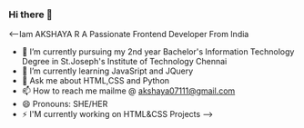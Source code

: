 ### Hi there 👋
<--Iam AKSHAYA R
A Passionate Frontend Developer From India

- 🔭 I’m currently pursuing my 2nd year Bachelor's Information Technology Degree in St.Joseph's Institute of Technology Chennai
- 🌱 I’m currently learning JavaSript and JQuery
- 💬 Ask me about HTML,CSS and Python
- 📫 How to reach me mailme @ akshaya07111@gmail.com
- 😄 Pronouns: SHE/HER
- ⚡ I'M currently working on HTML&CSS Projects
-->
